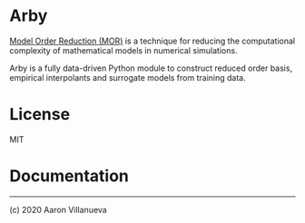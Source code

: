 # Arby

[Model Order Reduction (MOR)](https://en.wikipedia.org/wiki/Model_order_reduction) is a technique for reducing the computational complexity of mathematical models in numerical simulations.

Arby is a fully data-driven Python module to construct reduced order basis, empirical interpolants and surrogate models from training data.

# License

MIT

# Documentation



***

(c) 2020 Aaron Villanueva
